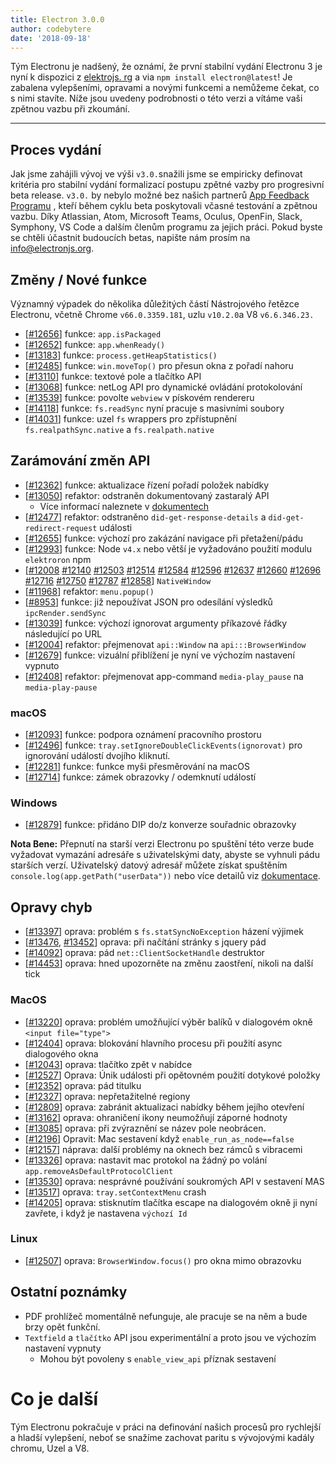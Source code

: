 ```yaml
---
title: Electron 3.0.0
author: codebytere
date: '2018-09-18'
---
```


Tým Electronu je nadšený, že oznámí, že první stabilní vydání Electronu 3 je nyní k dispozici z [elektrojs. rg](https://electronjs.org/) a via `npm install electron@latest`! Je zabalena vylepšeními, opravami a novými funkcemi a nemůžeme čekat, co s nimi stavíte. Níže jsou uvedeny podrobnosti o této verzi a vítáme vaši zpětnou vazbu při zkoumání.

---

## Proces vydání

Jak jsme zahájili vývoj ve výši `v3.0.`snažili jsme se empiricky definovat kritéria pro stabilní vydání formalizací postupu zpětné vazby pro progresivní beta release. `v3.0.` by nebylo možné bez našich partnerů [App Feedback Programu](https://github.com/electron/electron/blob/3-0-x/docs/tutorial/app-feedback-program.md) , kteří během cyklu beta poskytovali včasné testování a zpětnou vazbu. Díky Atlassian, Atom, Microsoft Teams, Oculus, OpenFin, Slack, Symphony, VS Code a dalším členům programu za jejich práci. Pokud byste se chtěli účastnit budoucích betas, napište nám prosím na [info@electronjs.org](mailto:info@electronjs.org).

## Změny / Nové funkce

Významný výpadek do několika důležitých částí Nástrojového řetězce Electronu, včetně Chrome `v66.0.3359.181`, uzlu `v10.2.0`a V8 `v6.6.346.23.`

* [[#12656](https://github.com/electron/electron/pull/12656)] funkce: `app.isPackaged`
* [[#12652](https://github.com/electron/electron/pull/12652)] funkce: `app.whenReady()`
* [[#13183](https://github.com/electron/electron/pull/13183)] funkce: `process.getHeapStatistics()`
* [[#12485](https://github.com/electron/electron/pull/12485)] funkce: `win.moveTop()` pro přesun okna z pořadí nahoru
* [[#13110](https://github.com/electron/electron/pull/13110)] funkce: textové pole a tlačítko API
* [[#13068](https://github.com/electron/electron/pull/13068)] funkce: netLog API pro dynamické ovládání protokolování
* [[#13539](https://github.com/electron/electron/pull/13539)] funkce: povolte `webview` v pískovém rendereru
* [[#14118](https://github.com/electron/electron/pull/14118)] funkce: `fs.readSync` nyní pracuje s masivními soubory
* [[#14031](https://github.com/electron/electron/pull/14031)] funkce: uzel `fs` wrappers pro zpřístupnění `fs.realpathSync.native` a `fs.realpath.native`

## Zarámování změn API

* [[#12362](https://github.com/electron/electron/pull/12362)] funkce: aktualizace řízení pořadí položek nabídky
* [[#13050](https://github.com/electron/electron/pull/13050)] refaktor: odstraněn dokumentovaný zastaralý API
  * Více informací naleznete v [dokumentech](https://github.com/electron/electron/blob/master/docs/api/breaking-changes.md#breaking-api-changes-30)
* [[#12477](https://github.com/electron/electron/pull/12477)] refaktor: odstraněno `did-get-response-details` a `did-get-redirect-request` události
* [[#12655](https://github.com/electron/electron/pull/12655)] funkce: výchozí pro zakázání navigace při přetažení/pádu
* [[#12993](https://github.com/electron/electron/pull/12993)] funkce: Node `v4.x` nebo větší je vyžadováno použití modulu `elektroron` npm
* [[#12008](https://github.com/electron/electron/pull/12008) [#12140](https://github.com/electron/electron/pull/12140) [#12503](https://github.com/electron/electron/pull/12503) [#12514](https://github.com/electron/electron/pull/12514) [#12584](https://github.com/electron/electron/pull/12584) [#12596](https://github.com/electron/electron/pull/12596) [#12637](https://github.com/electron/electron/pull/12637) [#12660](https://github.com/electron/electron/pull/12660) [#12696](https://github.com/electron/electron/pull/12696) [#12716](https://github.com/electron/electron/pull/12716) [#12750](https://github.com/electron/electron/pull/12750) [#12787](https://github.com/electron/electron/pull/12787) [#12858](https://github.com/electron/electron/pull/12858)] `NativeWindow`
* [[#11968](https://github.com/electron/electron/pull/11968)] refaktor: `menu.popup()`
* [[#8953](https://github.com/electron/electron/pull/8953)] funkce: již nepoužívat JSON pro odesílání výsledků `ipcRender.sendSync`
* [[#13039](https://github.com/electron/electron/pull/13039)] funkce: výchozí ignorovat argumenty příkazové řádky následující po URL
* [[#12004](https://github.com/electron/electron/pull/12004)] refaktor: přejmenovat `api::Window` na `api:::BrowserWindow`
* [[#12679](https://github.com/electron/electron/pull/12679)] funkce: vizuální přiblížení je nyní ve výchozím nastavení vypnuto
* [[#12408](https://github.com/electron/electron/pull/12408)] refaktor: přejmenovat app-command `media-play_pause` na `media-play-pause`

### macOS

* [[#12093](https://github.com/electron/electron/pull/12093)] funkce: podpora oznámení pracovního prostoru
* [[#12496](https://github.com/electron/electron/pull/12496)] funkce: `tray.setIgnoreDoubleClickEvents(ignorovat)` pro ignorování událostí dvojího kliknutí.
* [[#12281](https://github.com/electron/electron/pull/12281)] funkce: funkce myši přesměrování na macOS
* [[#12714](https://github.com/electron/electron/pull/12714)] funkce: zámek obrazovky / odemknutí událostí

### Windows

* [[#12879](https://github.com/electron/electron/pull/12879)] funkce: přidáno DIP do/z konverze souřadnic obrazovky

**Nota Bene:** Přepnutí na starší verzi Electronu po spuštění této verze bude vyžadovat vymazání adresáře s uživatelskými daty, abyste se vyhnuli pádu starších verzí. Uživatelský datový adresář můžete získat spuštěním `console.log(app.getPath("userData"))` nebo více detailů viz [dokumentace](https://electronjs.org/docs/api/app#appgetpathname).

## Opravy chyb

* [[#13397](https://github.com/electron/electron/pull/13397)] oprava: problém s `fs.statSyncNoException` házení výjimek
* [[#13476](https://github.com/electron/electron/pull/13476), [#13452](https://github.com/electron/electron/pull/13452)] oprava: při načítání stránky s jquery pád
* [[#14092](https://github.com/electron/electron/pull/14092)] oprava: pád `net::ClientSocketHandle` destruktor
* [[#14453](https://github.com/electron/electron/pull/14453)] oprava: hned upozorněte na změnu zaostření, nikoli na další tick

### MacOS

* [[#13220](https://github.com/electron/electron/pull/13220)] oprava: problém umožňující výběr balíků v dialogovém okně `<input file="type">`
* [[#12404](https://github.com/electron/electron/pull/12404)] oprava: blokování hlavního procesu při použití async dialogového okna
* [[#12043](https://github.com/electron/electron/pull/12043)] oprava: tlačítko zpět v nabídce
* [[#12527](https://github.com/electron/electron/pull/12527)] Oprava: Únik události při opětovném použití dotykové položky
* [[#12352](https://github.com/electron/electron/pull/12352)] oprava: pád titulku
* [[#12327](https://github.com/electron/electron/pull/12327)] oprava: nepřetažitelné regiony
* [[#12809](https://github.com/electron/electron/pull/12809)] oprava: zabránit aktualizaci nabídky během jejího otevření
* [[#13162](https://github.com/electron/electron/pull/13162)] oprava: ohraničení ikony neumožňují záporné hodnoty
* [[#13085](https://github.com/electron/electron/pull/13085)] oprava: při zvýraznění se název pole neobrácen.
* [[#12196](https://github.com/electron/electron/pull/12196)] Opravit: Mac sestavení když `enable_run_as_node==false`
* [[#12157](https://github.com/electron/electron/pull/12157)] náprava: další problémy na oknech bez rámců s vibracemi
* [[#13326](https://github.com/electron/electron/pull/13326)] oprava: nastavit mac protokol na žádný po volání `app.removeAsDefaultProtocolClient`
* [[#13530](https://github.com/electron/electron/pull/13530)] oprava: nesprávné používání soukromých API v sestavení MAS
* [[#13517](https://github.com/electron/electron/pull/13517)] oprava: `tray.setContextMenu` crash
* [[#14205](https://github.com/electron/electron/pull/14205)] oprava: stisknutím tlačítka escape na dialogovém okně ji nyní zavřete, i když je nastavena `výchozí Id`

### Linux

* [[#12507](https://github.com/electron/electron/pull/12507)] oprava: `BrowserWindow.focus()` pro okna mimo obrazovku

## Ostatní poznámky

* PDF prohlížeč momentálně nefunguje, ale pracuje se na něm a bude brzy opět funkční.
* `Textfield` a `tlačítko` API jsou experimentální a proto jsou ve výchozím nastavení vypnuty
  * Mohou být povoleny s `enable_view_api` příznak sestavení

# Co je další

Tým Electronu pokračuje v práci na definování našich procesů pro rychlejší a hladší vylepšení, neboť se snažíme zachovat paritu s vývojovými kadály chromu, Uzel a V8.

